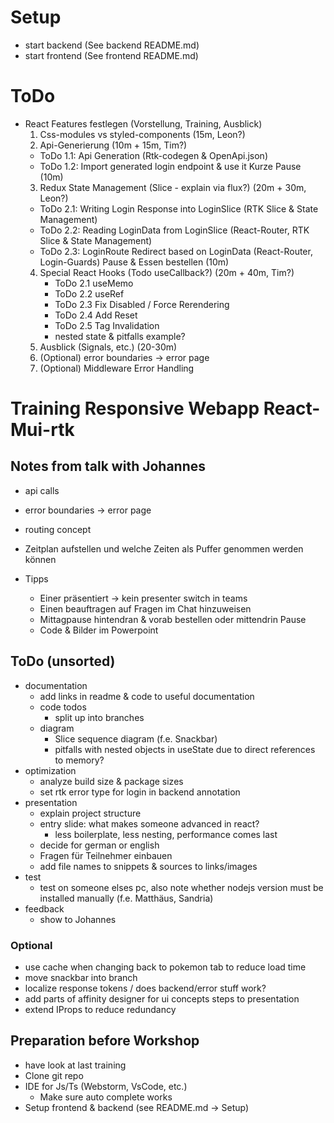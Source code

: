 # Setup
- start backend (See backend README.md)
- start frontend (See frontend README.md)

# ToDo
- React Features festlegen (Vorstellung, Training, Ausblick)
  1. Css-modules vs styled-components (15m, Leon?)
  2. Api-Generierung (10m + 15m, Tim?)
    - ToDo 1.1: Api Generation (Rtk-codegen & OpenApi.json)
    - ToDo 1.2: Import generated login endpoint & use it
  Kurze Pause (10m)
  3. Redux State Management (Slice - explain via flux?) (20m + 30m, Leon?)
    - ToDo 2.1: Writing Login Response into LoginSlice (RTK Slice & State Management)
    - ToDo 2.2: Reading LoginData from LoginSlice (React-Router, RTK Slice & State Management)
    - ToDo 2.3: LoginRoute Redirect based on LoginData (React-Router, Login-Guards)
  Pause & Essen bestellen (10m)
  4. Special React Hooks (Todo useCallback?) (20m + 40m, Tim?)
     - ToDo 2.1 useMemo
     - ToDo 2.2 useRef
     - ToDo 2.3 Fix Disabled / Force Rerendering
     - ToDo 2.4 Add Reset
     - ToDo 2.5 Tag Invalidation
     - nested state & pitfalls example?
  5. Ausblick (Signals, etc.) (20-30m)
  6. (Optional) error boundaries -> error page
  7. (Optional) Middleware Error Handling

# Training Responsive Webapp React-Mui-rtk
## Notes from talk with Johannes
- api calls
- error boundaries -> error page
- routing concept
- Zeitplan aufstellen und welche Zeiten als Puffer genommen werden können

- Tipps
  - Einer präsentiert -> kein presenter switch in teams
  - Einen beauftragen auf Fragen im Chat hinzuweisen
  - Mittagpause hintendran & vorab bestellen oder mittendrin Pause
  - Code & Bilder im Powerpoint

## ToDo (unsorted)
- documentation
  - add links in readme & code to useful documentation
  - code todos
    - split up into branches
  - diagram
    - Slice sequence diagram (f.e. Snackbar)
    - pitfalls with nested objects in useState due to direct references to memory?
- optimization
  - analyze build size & package sizes
  - set rtk error type for login in backend annotation
- presentation
  - explain project structure
  - entry slide: what makes someone advanced in react?
    - less boilerplate, less nesting, performance comes last
  - decide for german or english
  - Fragen für Teilnehmer einbauen
  - add file names to snippets & sources to links/images
- test
  - test on someone elses pc, also note whether nodejs version must be installed manually (f.e. Matthäus, Sandria)
- feedback
  - show to Johannes
### Optional
- use cache when changing back to pokemon tab to reduce load time
- move snackbar into branch
- localize response tokens / does backend/error stuff work?
- add parts of affinity designer for ui concepts steps to presentation
- extend IProps to reduce redundancy

## Preparation before Workshop
- have look at last training
- Clone git repo
- IDE for Js/Ts (Webstorm, VsCode, etc.)
  - Make sure auto complete works
- Setup frontend & backend (see README.md -> Setup)

